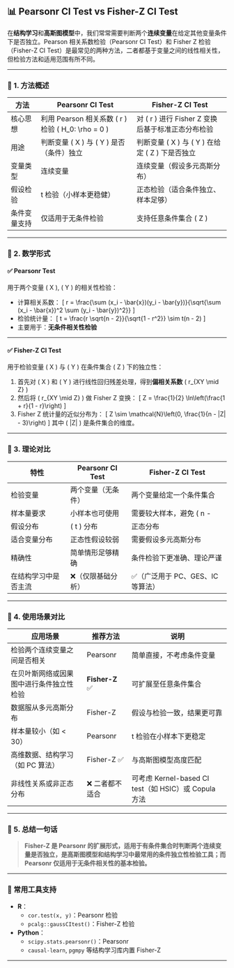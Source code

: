 ## 📊 Pearsonr CI Test vs Fisher-Z CI Test

在**结构学习**和**高斯图模型**中，我们常常需要判断两个**连续变量**在给定其他变量条件下是否独立。Pearson 相关系数检验（Pearsonr CI Test）和 Fisher Z 检验（Fisher-Z CI Test）是最常见的两种方法，二者都基于变量之间的线性相关性，但检验方法和适用范围有所不同。

---

### 🔸 1. 方法概述

| 方法 | Pearsonr CI Test | Fisher-Z CI Test |
|------|------------------|------------------|
| 核心思想 | 利用 Pearson 相关系数 \( r \) 检验 \( H_0: \rho = 0 \) | 对 \( r \) 进行 Fisher Z 变换后基于标准正态分布检验 |
| 用途 | 判断变量 \( X \) 与 \( Y \) 是否（条件）独立 | 判断变量 \( X \) 与 \( Y \) 在给定 \( Z \) 下是否独立 |
| 变量类型 | 连续变量 | 连续变量（假设多元高斯分布） |
| 假设检验 | t 检验（小样本更稳健） | 正态检验（适合条件独立、样本足够） |
| 条件变量支持 | 仅适用于无条件检验 | 支持任意条件集合 \( Z \) |

---

### 🔸 2. 数学形式

#### ✅ Pearsonr  Test

用于两个变量 \( X \), \( Y \) 的相关性检验：
- 计算相关系数：
  \[
  r = \frac{\sum (x_i - \bar{x})(y_i - \bar{y})}{\sqrt{\sum (x_i - \bar{x})^2 \sum (y_i - \bar{y})^2}}
  \]
- 检验统计量：
  \[
  t = \frac{r \sqrt{n - 2}}{\sqrt{1 - r^2}} \sim t(n - 2)
  \]
- 主要用于：**无条件相关性检验**

---

#### ✅ Fisher-Z CI Test

用于检验变量 \( X \) 与 \( Y \) 在条件集合 \( Z \) 下的独立性：

1. 首先对 \( X \) 和 \( Y \) 进行线性回归残差处理，得到**偏相关系数** \( r_{XY \mid Z} \)
2. 然后将 \( r_{XY \mid Z} \) 做 Fisher Z 变换：
   \[
   Z = \frac{1}{2} \ln\left(\frac{1 + r}{1 - r}\right)
   \]
3. Fisher Z 统计量的近似分布为：
   \[
   Z \sim \mathcal{N}\left(0, \frac{1}{n - |Z| - 3}\right)
   \]
   其中 \( |Z| \) 是条件集合的维度。

---

### 🔸 3. 理论对比

| 特性 | Pearsonr CI Test | Fisher-Z CI Test |
|------|------------------|------------------|
| 检验变量 | 两个变量（无条件） | 两个变量给定一个条件集合 |
| 样本量要求 | 小样本也可使用 | 需要较大样本，避免 \( n - |Z| - 3 \leq 0 \) |
| 假设分布 | \( t \) 分布 | 正态分布 |
| 适合变量分布 | 正态性假设较弱 | 需要假设多元高斯分布 |
| 精确性 | 简单情形足够精确 | 条件检验下更准确、理论严谨 |
| 在结构学习中是否主流 | ❌（仅限基础分析） | ✅（广泛用于 PC、GES、IC 等算法） |

---

### 🔸 4. 使用场景对比

| 应用场景 | 推荐方法 | 说明 |
|----------|-----------|------|
| 检验两个连续变量之间是否相关 | Pearsonr | 简单直接，不考虑条件变量 |
| 在贝叶斯网络或因果图中进行条件独立性检验 | **Fisher-Z** ✅ | 可扩展至任意条件集合 |
| 数据服从多元高斯分布 | Fisher-Z | 假设与检验一致，结果更可靠 |
| 样本量较小（如 < 30） | Pearsonr | t 检验在小样本下更稳定 |
| 高维数据、结构学习（如 PC 算法） | Fisher-Z ✅ | 与高斯图模型高度匹配 |
| 非线性关系或非正态分布 | ❌ 二者都不适合 | 可考虑 Kernel-based CI test（如 HSIC）或 Copula 方法 |

---

### 🔸 5. 总结一句话

> **Fisher-Z 是 Pearsonr 的扩展形式，适用于有条件集合时判断两个连续变量是否独立，是高斯图模型和结构学习中最常用的条件独立性检验工具；而 Pearsonr 仅适用于无条件相关性的基本检验。**

---

### 🔹 常用工具支持

- **R**：
  - `cor.test(x, y)`：Pearsonr 检验
  - `pcalg::gaussCItest()`：Fisher-Z 检验
- **Python**：
  - `scipy.stats.pearsonr()`：Pearsonr
  - `causal-learn`, `pgmpy` 等结构学习库内置 Fisher-Z

---

